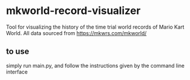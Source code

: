 # mkworld-record-visualizer
Tool for visualizing the history of the time trial world records of Mario Kart World. All data sourced from https://mkwrs.com/mkworld/

## to use
simply run main.py, and follow the instructions given by the command line interface